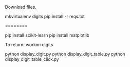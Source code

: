 
Download files.

mkvirtualenv digits
pip install -r reqs.txt

========

pip install scikit-learn
pip install matplotlib

To return:
workon digits

python display_digit.py
python display_digit_table.py
python display_digit_table_click.py
